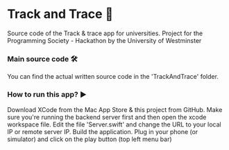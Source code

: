 # Track and Trace  📱
Source code of the Track &amp; trace app for universities. Project for the Programming Society - Hackathon by the University of Westminster

### Main source code  🛠
You can find the actual written source code in the 'TrackAndTrace' folder.

### How to run this app? ▶️
Download XCode from the Mac App Store & this project from GitHub. Make sure you're running the backend server first and then open the xcode workspace file.
Edit the file 'Server.swift' and change the URL to your local IP or remote server IP.
Build the application. Plug in your phone (or simulator) and click on the play button (top left menu bar)
